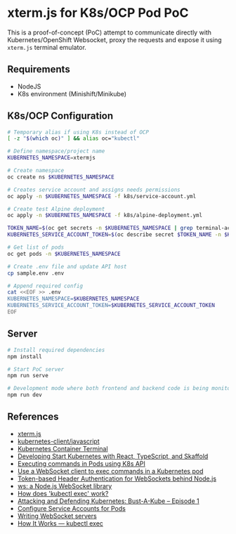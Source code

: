 # xterm.js for K8s/OCP Pod PoC

This is a proof-of-concept (PoC) attempt to communicate directly with Kubernetes/OpenShift Websocket, proxy the requests and expose it using `xterm.js` terminal emulator.

## Requirements

- NodeJS
- K8s environment (Minishift/Minikube)

## K8s/OCP Configuration

```bash
# Temporary alias if using K8s instead of OCP
[ -z "$(which oc)" ] && alias oc="kubectl"

# Define namespace/project name
KUBERNETES_NAMESPACE=xtermjs

# Create namespace
oc create ns $KUBERNETES_NAMESPACE

# Creates service account and assigns needs permissions
oc apply -n $KUBERNETES_NAMESPACE -f k8s/service-account.yml

# Create test Alpine deployment
oc apply -n $KUBERNETES_NAMESPACE -f k8s/alpine-deployment.yml

TOKEN_NAME=$(oc get secrets -n $KUBERNETES_NAMESPACE | grep terminal-account-token | head -n 1 | cut -d " " -f1)
KUBERNETES_SERVICE_ACCOUNT_TOKEN=$(oc describe secret $TOKEN_NAME -n $KUBERNETES_NAMESPACE | grep -o -E "ey.+")

# Get list of pods
oc get pods -n $KUBERNETES_NAMESPACE

# Create .env file and update API host
cp sample.env .env

# Append required config
cat <<EOF >> .env
KUBERNETES_NAMESPACE=$KUBERNETES_NAMESPACE
KUBERNETES_SERVICE_ACCOUNT_TOKEN=$KUBERNETES_SERVICE_ACCOUNT_TOKEN
EOF
```

## Server

```bash
# Install required dependencies
npm install

# Start PoC server
npm run serve

# Development mode where both frontend and backend code is being monitored and rebuilt on change
npm run dev
```

## References

- [xterm.js](https://xtermjs.org/)
- [kubernetes-client/javascript](https://github.com/kubernetes-client/javascript)
- [Kubernetes Container Terminal](https://github.com/kubernetes-ui/container-terminal)
- [Developing Start Kubernetes with React, TypeScript, and Skaffold](https://dev.to/peterj/developing-start-kubernetes-with-react-typescript-and-skaffold-4em7)
- [Executing commands in Pods using K8s API](https://www.openshift.com/blog/executing-commands-in-pods-using-k8s-api)
- [Use a WebSocket client to exec commands in a Kubernetes pod](https://jasonstitt.com/websocket-kubernetes-exec)
- [Token-based Header Authentication for WebSockets behind Node.js](https://yeti.co/blog/token-based-header-authentication-for-websockets-behind-nodejs/)
- [ws: a Node.js WebSocket library](https://github.com/websockets/ws)
- [How does 'kubectl exec' work?](https://erkanerol.github.io/post/how-kubectl-exec-works/)
- [Attacking and Defending Kubernetes: Bust-A-Kube – Episode 1](https://www.inguardians.com/attacking-and-defending-kubernetes-bust-a-kube-episode-1/)
- [Configure Service Accounts for Pods](https://kubernetes.io/docs/tasks/configure-pod-container/configure-service-account/)
- [Writing WebSocket servers](https://developer.mozilla.org/en-US/docs/Web/API/WebSockets_API/Writing_WebSocket_servers)
- [How It Works — kubectl exec](https://itnext.io/how-it-works-kubectl-exec-e31325daa910)
